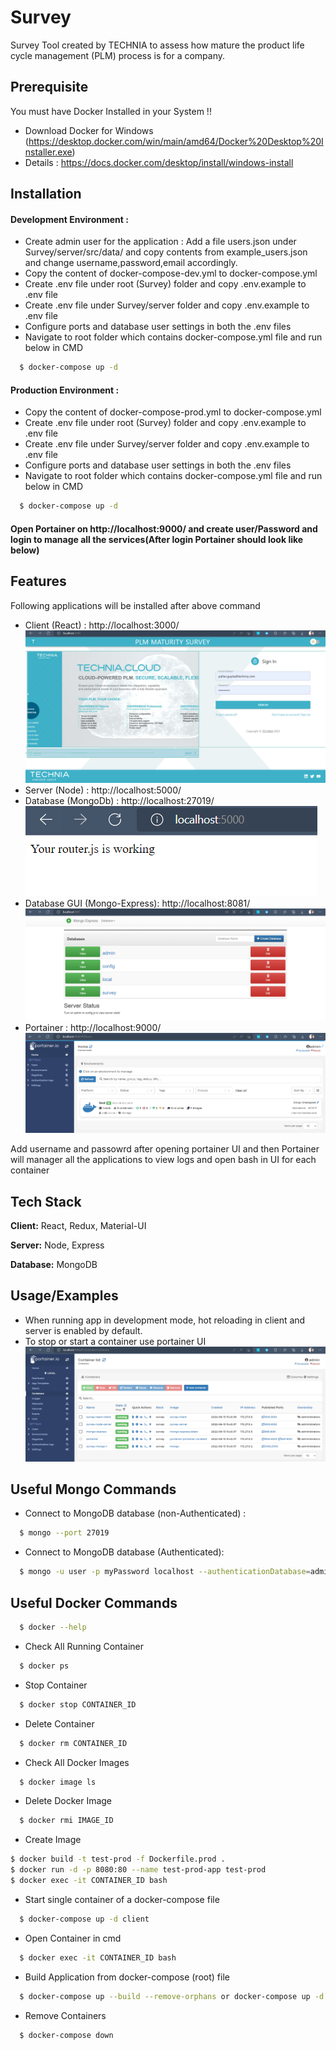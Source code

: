 
# Survey

Survey Tool created by TECHNIA to assess how mature the product life cycle management (PLM) process is for a company.


## Prerequisite

You must have Docker Installed in your System !!

- Download Docker for Windows (https://desktop.docker.com/win/main/amd64/Docker%20Desktop%20Installer.exe)
- Details : https://docs.docker.com/desktop/install/windows-install
## Installation

#### Development Environment : 

- Create admin user for the application : Add a file users.json under Survey/server/src/data/ and copy contents from example_users.json and change username,password,email accordingly.
- Copy the content of docker-compose-dev.yml to docker-compose.yml
- Create .env file under root (Survey) folder and copy .env.example to .env file 
- Create .env file under Survey/server folder and copy .env.example to .env file
- Configure ports and database user settings in both the .env files
- Navigate to root folder which contains docker-compose.yml file and run below in CMD
    
```bash
  $ docker-compose up -d
```

#### Production Environment : 

- Copy the content of docker-compose-prod.yml to docker-compose.yml
- Create .env file under root (Survey) folder and copy .env.example to .env file 
- Create .env file under Survey/server folder and copy .env.example to .env file
- Configure ports and database user settings in both the .env files
- Navigate to root folder which contains docker-compose.yml file and run below in CMD
    
```bash
  $ docker-compose up -d
```

#### Open Portainer on http://localhost:9000/ and create user/Password and login to manage all the services(After login Portainer should look like below)
## Features


Following applications will be installed after above command
- Client (React) : http://localhost:3000/
![React](https://github.com/pgupta1795/Survey/blob/main/demo/Frontend.PNG)
- Server (Node) : http://localhost:5000/
- Database (MongoDb) : http://localhost:27019/
![Server](https://github.com/pgupta1795/Survey/blob/main/demo/Backend.PNG)
- Database GUI (Mongo-Express): http://localhost:8081/
![React](https://github.com/pgupta1795/Survey/blob/main/demo/Database_GUI.PNG)
- Portainer : http://localhost:9000/
![React](https://github.com/pgupta1795/Survey/blob/main/demo/Portainer.PNG)

Add username and passowrd after opening portainer UI and then Portainer will manager all the applications to view logs and open bash in UI for each container


## Tech Stack

**Client:** React, Redux, Material-UI

**Server:** Node, Express

**Database:** MongoDB


## Usage/Examples

- When running app in development mode, hot reloading in client and server is enabled by default.
- To stop or start a container use portainer UI 
![N|Solid](https://github.com/pgupta1795/Survey/blob/main/demo/Container.PNG)

## Useful Mongo Commands

- Connect to MongoDB database (non-Authenticated) : 
```bash
  $ mongo --port 27019
```

- Connect to MongoDB database (Authenticated): 
```bash
  $ mongo -u user -p myPassword localhost --authenticationDatabase=admin -port 27019
```

## Useful Docker Commands

```bash
  $ docker --help
```

- Check All Running Container 
```bash
  $ docker ps
```

- Stop Container
```bash
  $ docker stop CONTAINER_ID
```

- Delete Container
```bash
  $ docker rm CONTAINER_ID
```

- Check All Docker Images
```bash
  $ docker image ls
```

- Delete Docker Image
```bash
  $ docker rmi IMAGE_ID
```

- Create Image
```bash
$ docker build -t test-prod -f Dockerfile.prod .
$ docker run -d -p 8080:80 --name test-prod-app test-prod
$ docker exec -it CONTAINER_ID bash
```
- Start single container of a docker-compose file
```bash
  $ docker-compose up -d client
```
- Open Container in cmd
```bash
  $ docker exec -it CONTAINER_ID bash
```
- Build Application from docker-compose (root) file
```bash
  $ docker-compose up --build --remove-orphans or docker-compose up -d
```
- Remove Containers
```bash
  $ docker-compose down
```
